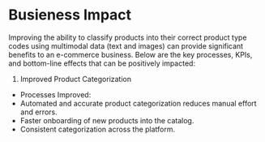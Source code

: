 # Busieness Impact

Improving the ability to classify products into their correct product type codes using multimodal data (text and images) can provide significant benefits to an e-commerce business. Below are the key processes, KPIs, and bottom-line effects that can be positively impacted:

1. Improved Product Categorization
 - Processes Improved:
 - Automated and accurate product categorization reduces manual effort and errors.
 - Faster onboarding of new products into the catalog.
 - Consistent categorization across the platform.
